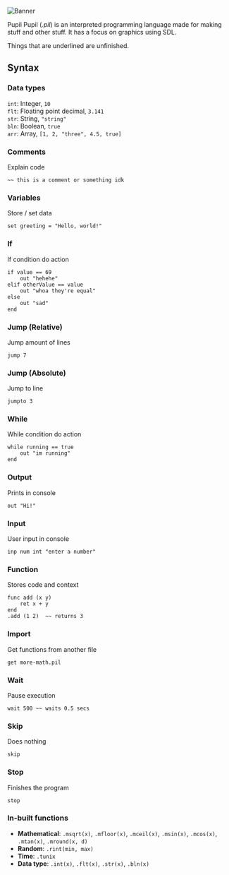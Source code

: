 ![Banner](https://github.com/user-attachments/assets/65e6329e-626f-422c-b365-5505577064b7)

 Pupil
Pupil (*.pil*) is an interpreted programming language made for making stuff and other stuff. It has a focus on graphics using SDL.

Things that are underlined are unfinished.

## Syntax

### Data types
`int`: Integer, `10`\
`flt`: Floating point decimal, `3.141`\
`str`: String, `"string"`\
`bln`: Boolean, `true`\
`arr`: Array, `[1, 2, "three", 4.5, true]`

### Comments
Explain code
```
~~ this is a comment or something idk
```

### Variables
Store / set data
```
set greeting = "Hello, world!"
```

### If
If condition do action
```
if value == 69  
    out "hehehe"  
elif otherValue == value  
    out "whoa they're equal"  
else  
    out "sad"  
end
```

### Jump (Relative)
Jump amount of lines  
```
jump 7
```

### Jump (Absolute)
Jump to line
```
jumpto 3
```

### While
While condition do action  
```
while running == true
    out "im running"
end
```

### Output
Prints in console  
```
out "Hi!"
```

### Input
User input in console
```
inp num int "enter a number"
```

### Function
Stores code and context  
```
func add (x y)
    ret x + y
end
.add (1 2)  ~~ returns 3
```


### Import
Get functions from another file
```
get more-math.pil
```

### Wait
Pause execution  
```
wait 500 ~~ waits 0.5 secs
```

### Skip
Does nothing  
```
skip
```

### Stop
Finishes the program  
```
stop
```

### In-built functions
- **Mathematical**: `.msqrt(x)`, `.mfloor(x)`, `.mceil(x)`, `.msin(x)`, `.mcos(x)`, `.mtan(x)`, `.mround(x, d)`
- **Random**: `.rint(min, max)`
- **Time**: `.tunix`
- **Data type**: `.int(x)`, `.flt(x)`, `.str(x)`, `.bln(x)`
